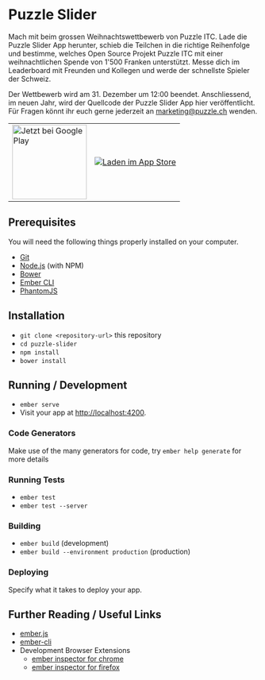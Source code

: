 # Puzzle Slider

Mach mit beim grossen Weihnachtswettbewerb von Puzzle ITC. Lade die Puzzle Slider App herunter, schieb die Teilchen in die richtige Reihenfolge und bestimme, welches Open Source Projekt Puzzle ITC mit einer weihnachtlichen Spende von 1'500 Franken unterstützt. Messe dich im Leaderboard mit Freunden und Kollegen und werde der schnellste Spieler der Schweiz. 

Der Wettbewerb wird am 31. Dezember um 12:00 beendet. Anschliessend, im neuen Jahr, wird der Quellcode der Puzzle Slider App
hier veröffentlicht. Für Fragen könnt ihr euch gerne jederzeit an marketing@puzzle.ch wenden.

<table style="border:none;border-color: white;" border="0" cellspacing="0" cellpadding="0">
  <tr>
    <td>
      <a href='https://play.google.com/store/apps/details?id=ch.puzzle.SlideApp&pcampaignid=MKT-Other-global-all-co-prtnr-py-PartBadge-Mar2515-1'><img alt='Jetzt bei Google Play' src='https://play.google.com/intl/en_us/badges/images/generic/de_badge_web_generic.png' width="150"/></a>
    </td>
    <td>
      <a href='https://itunes.apple.com/app/puzzle-slider/id1180125843?mt=8'><img alt='Laden im App Store' src='https://devimages.apple.com.edgekey.net/app-store/marketing/guidelines/images/badge-download-on-the-app-store-de.svg'/></a>
    </td>
  </tr>
</table>

## Prerequisites

You will need the following things properly installed on your computer.

* [Git](https://git-scm.com/)
* [Node.js](https://nodejs.org/) (with NPM)
* [Bower](https://bower.io/)
* [Ember CLI](https://ember-cli.com/)
* [PhantomJS](http://phantomjs.org/)

## Installation

* `git clone <repository-url>` this repository
* `cd puzzle-slider`
* `npm install`
* `bower install`

## Running / Development

* `ember serve`
* Visit your app at [http://localhost:4200](http://localhost:4200).

### Code Generators

Make use of the many generators for code, try `ember help generate` for more details

### Running Tests

* `ember test`
* `ember test --server`

### Building

* `ember build` (development)
* `ember build --environment production` (production)

### Deploying

Specify what it takes to deploy your app.

## Further Reading / Useful Links

* [ember.js](http://emberjs.com/)
* [ember-cli](https://ember-cli.com/)
* Development Browser Extensions
  * [ember inspector for chrome](https://chrome.google.com/webstore/detail/ember-inspector/bmdblncegkenkacieihfhpjfppoconhi)
  * [ember inspector for firefox](https://addons.mozilla.org/en-US/firefox/addon/ember-inspector/)
